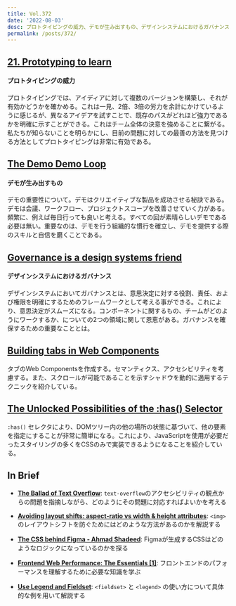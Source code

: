 ```yaml
---
title: Vol.372
date: '2022-08-03'
desc: プロトタイピングの威力、デモが生み出すもの、デザインシステムにおけるガバナンス、ほか計10リンク
permalink: /posts/372/
---
```


## [21. Prototyping to learn](https://world.hey.com/rjs/21-prototyping-to-learn-726e2d3e)
#### プロトタイピングの威力

プロトタイピングでは、アイディアに対して複数のバージョンを構築し、それが有効かどうかを確かめる。これは一見、2倍、3倍の労力を余計にかけているように感じるが、異なるアイデアを試すことで、既存のパスがどれほど強力であるかを明確に示すことができる。これはチーム全体の決意を強めることに繋がる。私たちが知らないことを明らかにし、目前の問題に対しての最善の方法を見つける方法としてプロトタイピングは非常に有効である。

## [The Demo  Demo Loop](https://daverupert.com/2022/06/demo-to-demo-loop/)
#### デモが生み出すもの

デモの重要性について。デモはクリエイティブな製品を成功させる秘訣である。デモは会議、ワークフロー、プロジェクトスコープを改善させていく力がある。頻繁に、例えば毎日行っても良いと考える。すべての回が素晴らしいデモである必要は無い。重要なのは、デモを行う組織的な慣行を確立し、デモを提供する際のスキルと自信を磨くことである。

## [Governance is a design systems friend](https://zeroheight.com/blog/governance-is-a-design-systems-friend/)
#### デザインシステムにおけるガバナンス

デザインシステムにおいてガバナンスとは、意思決定に対する役割、責任、および権限を明確にするためのフレームワークとして考える事ができる。これにより、意思決定がスムーズになる。コンポーネントに関するもの、チームがどのようにワークするか、についての2つの領域に関して恩恵がある。ガバナンスを確保するための重要なこととは。
## [Building tabs in Web Components](https://darn.es/building-tabs-in-web-components/)

タブのWeb Componentsを作成する。セマンティクス、アクセシビリティを考慮する。また、スクロールが可能であることを示すシャドウを動的に適用するテクニックを紹介している。

## [The Unlocked Possibilities of the :has() Selector](https://blog.jim-nielsen.com/2022/unlocked-possibilities-of-has-selector/)

`:has()` セレクタにより、DOMツリー内の他の場所の状態に基づいて、他の要素を指定にすることが非常に簡単になる。これにより、JavaScriptを使用が必要だったスタイリングの多くをCSSのみで実装できるようになることを紹介している。

## In Brief

- **[The Ballad of Text Overflow](https://www.tpgi.com/the-ballad-of-text-overflow/)**: `text-overflow`のアクセシビリティの観点からの問題を指摘しながら、どのようにその問題に対応すればよいかを考える

- **[Avoiding  layout shifts: aspect-ratio vs width & height attributes](https://jakearchibald.com/2022/img-aspect-ratio/)**: `<img>` のレイアウトシフトを防ぐためにはどのような方法があるのかを解説する

- **[The CSS behind Figma - Ahmad Shadeed](https://ishadeed.com/article/figma-css/)**: Figmaが生成するCSSはどのようなロジックになっているのかを探る

- **[Frontend Web Performance: The Essentials [1]](https://medium.com/@matthew.costello/frontend-web-performance-the-essentials-1-cb6513e1c3a1)**: フロントエンドのパフォーマンスを理解するために必要な知識を学ぶ

- **[Use Legend and Fieldset](https://adrianroselli.com/2022/07/use-legend-and-fieldset.html)**: `<fieldset>`  と `<legend>` の使い方について具体的な例を用いて解説する
